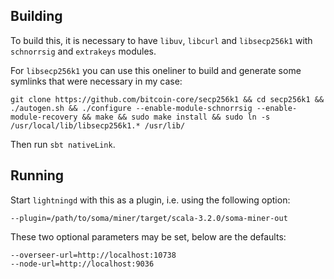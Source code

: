 ## Building

To build this, it is necessary to have `libuv`, `libcurl` and `libsecp256k1` with `schnorrsig` and `extrakeys` modules.

For `libsecp256k1` you can use this oneliner to build and generate some symlinks that were necessary in my case:

```
git clone https://github.com/bitcoin-core/secp256k1 && cd secp256k1 && ./autogen.sh && ./configure --enable-module-schnorrsig --enable-module-recovery && make && sudo make install && sudo ln -s /usr/local/lib/libsecp256k1.* /usr/lib/
```

Then run `sbt nativeLink`.

## Running

Start `lightningd` with this as a plugin, i.e. using the following option:

```
--plugin=/path/to/soma/miner/target/scala-3.2.0/soma-miner-out
```

These two optional parameters may be set, below are the defaults:

```
--overseer-url=http://localhost:10738
--node-url=http://localhost:9036
```
